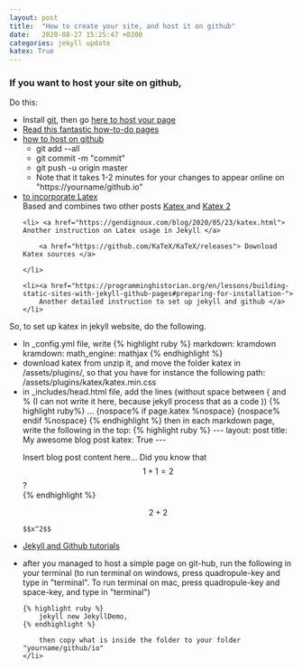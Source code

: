```yaml
---
layout: post
title:  "How to create your site, and host it on github"
date:   2020-08-27 15:25:47 +0200
categories: jekyll update
katex: True
---
```


<h3> If you want to host your site on github, </h3>

<p> Do this:</p>
<ul>
	<li>Install <a href="https://git-scm.com/downloads">git</a>, then go <a href="https://pages.github.com/"> here to host your page</a> </li>
	<li><a href="https://jekyllrb.com/"> Read this fantastic how-to-do pages</a></li>
	<li><a href="https://pages.github.com/"> how to host on github </a> 
		<ul> 
			<li>git add --all</li>
			<li>git commit -m "commit"</li>
			<li>git push -u origin master</li>
			<li>Note that it takes 1-2 minutes for your changes to appear online on "https://yourname/github.io" </li>
		</ul>
	</li>
	<li><a href="https://xuc.me/blog/katex-and-jekyll/">to incorporate Latex</a></li>
	Based and combines two other posts 
	<a href="https://web.archive.org/web/20170117172154/http://willdrevo.com/latex-equation-rendering-in-javascript-with-jekyll-and-katex/"> Katex </a>
	and <a href="https://www.intmath.com/blog/mathematics/katex-a-new-way-to-display-math-on-the-web-9445"> Katex 2 </a>
	
	<li> <a href="https://gendignoux.com/blog/2020/05/23/katex.html"> Another instruction on Latex usage in Jekyll </a>
	
		<a href="https://github.com/KaTeX/KaTeX/releases"> Download Katex sources </a>
	
	</li>
	
	<li><a href="https://programminghistorian.org/en/lessons/building-static-sites-with-jekyll-github-pages#preparing-for-installation-">
		Another detailed instruction to set up jekyll and github </a>
	</li>
	
</ul>

<p> So, to set up katex in jekyll website, do the following. </p>
<ul>
	<li>
		In _config.yml file, write
		{% highlight ruby %}
markdown: kramdown
kramdown:
	math_engine: mathjax
		{% endhighlight %}
	</li>
	<li>
		download katex from <a href=""></a>
		unzip it, and move the folder katex in /assets/plugins/, so that you have for instance the following path: /assets/plugins/katex/katex.min.css
	</li>
	<li> in _includes/head.html file, add the lines (without space between { and % (I can not write it here, because jekyll process that as a code ))
		{% highlight ruby%}
<head>
    ...
    {nospace% if page.katex %nospace}
    <!-- KaTeX -->
    <link rel="stylesheet" href="/assets/plugins/katex/katex.min.css">
    {nospace% endif %nospace}
</head>			
		{% endhighlight %}
	then in each markdown page, write the following in the top:
	{% highlight ruby %}
---
layout: post
title: My awesome blog post
katex: True
---

Insert blog post content here...
Did you know that $$1 + 1 = 2$$?	
	{% endhighlight %}
	</li>
	$$ 2+2 $$
	
	$$x^2$$
</ul>

<ul>
	<li><a href="https://docs.github.com/en/github/working-with-github-pages/setting-up-a-github-pages-site-with-jekyll"> Jekyll and Github tutorials </a></li>
</ul>

<ul>
	<li>
		after you managed to host a simple page on git-hub, run the following in your terminal (to run terminal on windows, press quadropule-key and type in "terminal". To run terminal on mac, press quadropule-key and space-key, and type in "terminal")
	
	{% highlight ruby %}
		jekyll new JekyllDemo,
	{% endhighlight %}
	
		then copy what is inside the folder to your folder "yourname/github/io"
	</li>
</ul>

